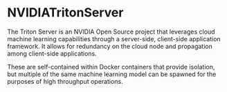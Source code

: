 # NVIDIATritonServer
The Triton Server is an NVIDIA Open Source project
that leverages cloud machine learning capabilities
through a server-side, client-side application framework. 
It allows for redundancy on the cloud node and 
propagation among client-side applications.

These are self-contained within Docker containers that provide
isolation, but multiple of the same machine learning 
model can be spawned for the purposes of high throughput 
operations.
